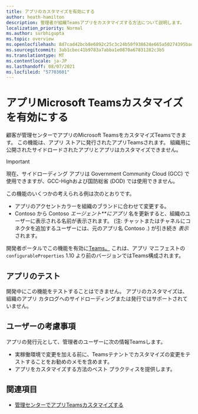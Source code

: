 ```yaml
---
title: アプリのカスタマイズを有効にする
author: heath-hamilton
description: 管理者が組織Teamsアプリをカスタマイズする方法について説明します。
localization_priority: Normal
ms.author: surbhigupta
ms.topic: overview
ms.openlocfilehash: 8d7cad42bcb8e6892c25c3c24b50f938624e665a50274395bad00c07f0f1576c
ms.sourcegitcommit: 3ab1cbec41b9783a7abba1e0870a67831282c3b5
ms.translationtype: MT
ms.contentlocale: ja-JP
ms.lasthandoff: 08/07/2021
ms.locfileid: "57703601"
---
```

# <a name="enable-your-microsoft-teams-app-to-be-customized"></a>アプリMicrosoft Teamsカスタマイズを有効にする

顧客が管理センターでアプリのMicrosoft TeamsをカスタマイズTeamsできます。 この機能は、アプリ ストアに発行されたアプリTeamsされます。 組織用に公開されたサイドロードされたアプリとアプリはカスタマイズできません。

> [!IMPORTANT]
> 現在、サイドローディング アプリは Government Community Cloud (GCC) で使用できますが、GCC-Highおよび国防総省 (DOD) では使用できません。

この機能のいくつかの考えられる例は次のとおりです。

* アプリのアクセントカラーを組織のブランドに合わせて変更する。
* Contoso から Contoso *エージェント**にアプリ* 名を更新すると、組織のユーザーに表示される名前が表示されます。 (注: チャットまたはチャネルにコネクタを追加するユーザーには、元のアプリ名 Contoso .) が引き続き *表示* されます。

開発者ポータルでこの機能を有効に[Teams。](https://dev.teams.microsoft.com/home) これは、アプリ マニフェストの `configurableProperties` 1.10 より前のバージョンではTeams構成されます。

## <a name="test-your-app"></a>アプリのテスト

開発中にこの機能をテストすることはできません。 アプリのカスタマイズは、組織のアプリ カタログへのサイドローディングまたは発行ではサポートされていません。

## <a name="user-considerations"></a>ユーザーの考慮事項

アプリの発行元として、管理者のユーザーに次の情報Teamsします。
* 実稼働環境で変更を加える前に、Teamsテナントでカスタマイズの変更をテストすることをお勧めのメモを含めます。 
* アプリをカスタマイズする方法のベスト プラクティスを提供します。

## <a name="see-also"></a>関連項目

* [管理センターでアプリTeamsカスタマイズする](/MicrosoftTeams/customize-apps)
